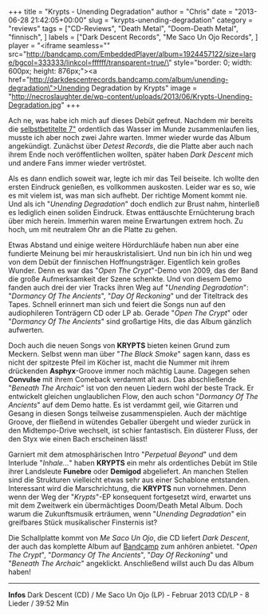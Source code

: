 +++
title = "Krypts - Unending Degradation"
author = "Chris"
date = "2013-06-28 21:42:05+00:00"
slug = "krypts-unending-degradation"
category = "reviews"
tags = ["CD-Reviews", "Death Metal", "Doom-Death Metal", "finnisch", ]
labels = ["Dark Descent Records", "Me Saco Un Ojo Records", ]
player = "<iframe seamless=\"\" src=\"http://bandcamp.com/EmbeddedPlayer/album=1924457122/size=large/bgcol=333333/linkcol=ffffff/transparent=true/\" style=\"border: 0; width: 600px; height: 876px;\"><a href=\"http://darkdescentrecords.bandcamp.com/album/unending-degradation\">Unending Degradation by Krypts</a></iframe>"
image = "http://necroslaughter.de/wp-content/uploads/2013/06/Krypts-Unending-Degradation.jpg"
+++

Ach ne, was habe ich mich auf dieses Debüt gefreut. Nachdem mir bereits die <a href="http://necroslaughter.de/2011/05/krypts-krypts-7/" title="Krypts – Krypts (7″)">selbstbetitelte 7"</a> ordentlich das Wasser im Munde zusammenlaufen lies, musste ich aber noch zwei Jahre warten. Immer wieder wurde das Album angekündigt. Zunächst über _Detest Records_, die die Platte aber auch nach ihrem Ende noch veröffentlichen wollten, später haben _Dark Descent_ mich und andere Fans immer wieder vertröstet.

Als es dann endlich soweit war, legte ich mir das Teil beiseite. Ich wollte den ersten Eindruck genießen, es vollkommen auskosten. Leider war es so, wie es mit vielem ist, was man sich aufhebt. Der richtige Moment kommt nie. Und als ich "_Unending Degradation_" doch endlich zur Brust nahm, hinterließ es lediglich einen soliden Eindruck. Etwas enttäuschte Ernüchterung brach über mich herein. Immerhin waren meine Erwartungen extrem hoch. Zu hoch, um mit neutralem Ohr an die Platte zu gehen.

Etwas Abstand und einige weitere Hördurchläufe haben nun aber eine fundierte Meinung bei mir herauskristalisiert. Und nun bin ich hin und weg von dem Debüt der finnischen Hoffnungsträger. Eigentlich kein großes Wunder. Denn es war das "_Open The Crypt_"-Demo von 2009, das der Band die große Aufmerksamkeit der Szene schenkte. Und von diesem Demo fanden auch drei der vier Tracks ihren Weg auf "_Unending Degradation_": "_Dormancy Of The Ancients_", "_Day Of Reckoning_" und der Titeltrack des Tapes. Schnell erinnert man sich und feiert die Songs nun auf den audiophileren Tonträgern CD oder LP ab. Gerade "_Open The Crypt_" oder "_Dormancy Of The Ancients_" sind großartige Hits, die das Album gänzlich aufwerten.

Doch auch die neuen Songs von **KRYPTS** bieten keinen Grund zum Meckern. Selbst wenn man über "_The Black Smoke_" sagen kann, dass es nicht der spitzeste Pfeil im Köcher ist, macht die Nummer mit ihrem drückenden **Asphyx**-Groove immer noch mächtig Laune. Dagegen sehen **Convulse** mit ihrem Comeback verdammt alt aus.
Das abschließende "_Beneath The Archaic_" ist von den neuen Liedern wohl der beste Track. Er entwickelt gleichen unglaublichen Flow, den auch schon "_Dormancy Of The Ancients_" auf dem Demo hatte. Es ist verdammt geil, wie Gitarren und Gesang in diesen Songs teilweise zusammenspielen. Auch der mächtige Groove, der fließend in wütendes Geballer übergeht und wieder zurück in den Midtempo-Drive wechselt, ist schier fantastisch. Ein düsterer Fluss, der den Styx wie einen Bach erscheinen lässt!

Garniert mit dem atmosphärischen Intro "_Perpetual Beyond_" und dem Interlude "_Inhale..._" haben **KRYPTS** ein mehr als ordentliches Debüt im Stile ihrer Landsleute **Funebre** oder **Demigod** abgeliefert. An manchen Stellen sind die Strukturen vielleicht etwas sehr aus einer Schablone entstanden. Interessant wird die Marschrichtung, die **KRYPTS** nun vornehmen. Denn wenn der Weg der "_Krypts_"-EP konsequent fortgesetzt wird, erwartet uns mit dem Zweitwerk ein übermächtiges Doom/Death Metal Album. Doch warum die Zukunftsmusik erträumen, wenn "_Unending Degradation_" ein greifbares Stück musikalischer Finsternis ist?

Die Schallplatte kommt von _Me Saco Un Ojo_, die CD liefert _Dark Descent_, der auch das komplette Album auf <a href="http://darkdescentrecords.bandcamp.com/album/unending-degradation">Bandcamp</a> zum anhören anbietet. "_Open The Crypt_", "_Dormancy Of The Ancients_", "_Day Of Reckoning_" und "_Beneath The Archaic_" angeklickt. Anschließend willst auch Du das Album haben!





---
**Infos**
Dark Descent (CD) / Me Saco Un Ojo (LP) - Februar 2013
CD/LP - 8 Lieder / 39:52 Min
